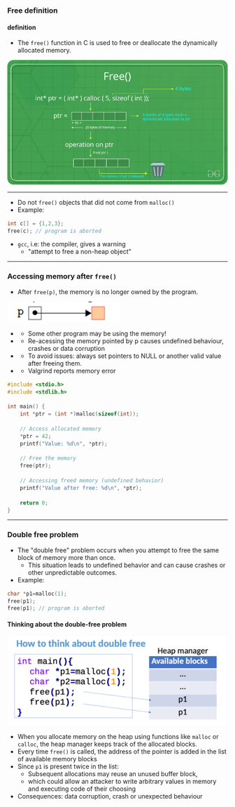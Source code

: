 ### Free definition
#### definition
- The ```free()``` function in C is used to free or deallocate the dynamically allocated memory.

![img.png](../../images/free.png)

---
- Do not ```free()``` objects that did not come from ```malloc()```
- Example:
```c
int c[] = {1,2,3};
free(c); // program is aborted
```
- ```gcc```, i.e: the compiler, gives a warning
  - "attempt to free a non-heap object"
---
### Accessing memory after ```free()```
- After ```free(p)```, the memory is no longer owned by the program.


![Matrix](../../images/pointerp1.png)
- - Some other program may be using the memory!
- - Re-acessing the memory pointed by p causes undefined behaviour, crashes or data corruption
- - To avoid issues: always set pointers to NULL or another valid value after freeing them.
- - Valgrind reports memory error

```c
#include <stdio.h>
#include <stdlib.h>

int main() {
    int *ptr = (int *)malloc(sizeof(int));

    // Access allocated memory
    *ptr = 42;
    printf("Value: %d\n", *ptr);

    // Free the memory
    free(ptr);

    // Accessing freed memory (undefined behavior)
    printf("Value after free: %d\n", *ptr);

    return 0;
}
```

---
### Double free problem

- The "double free" problem occurs when you attempt to free the same block of memory more than once.
    - This situation leads to undefined behavior and can cause crashes or other unpredictable outcomes.
- Example:
```c
char *p1=malloc(1); 
free(p1);
free(p1); // program is aborted
```
#### Thinking about the double-free problem
![Matrix](../../images/double-free-diagram.png)

- When you allocate memory on the heap using functions like ```malloc``` or ```calloc```, the heap manager keeps track of the allocated blocks.
- Every time ```free()``` is called, the address of the pointer is added in the list of available memory blocks
- Since ```p1``` is present twice in the list:
    - Subsequent allocations may reuse an unused buffer block,
    - which could allow an attacker to write arbitrary values in memory and executing code of their choosing
- Consequences: data corruption, crash or unexpected behaviour
